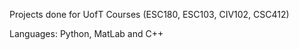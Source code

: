 Projects done for UofT Courses (ESC180, ESC103, CIV102, CSC412)

Languages: Python, MatLab and C++ 
